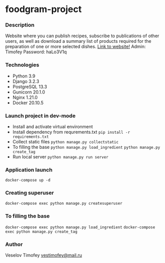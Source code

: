 # foodgram-project
### Description
Website where you can publish recipes, subscribe to publications of other users, as well as download a summary list of products required for the preparation of one or more selected dishes.
[Link to website!](http://178.154.213.197/)
Admin: Timofey
Password: haLo3V1q
### Technologies
- Python 3.9
- Django 3.2.3
- PostgreSQL 13.3
- Gunicorn 20.1.0
- Nginx 1.21.0
- Docker 20.10.5
### Launch project in dev-mode
- Install and activate virtual environment
- Install dependency from requrements.txt
``` pip install -r requirements.txt ```
- Collect static files
``` python manage.py collectstatic ```
- To filling the base
``` python manage.py load_ingredient ```
``` python manage.py create_tag ```
- Run local server
``` python manage.py run server ```
### Application launch
``` docker-compose up -d ```
### Creating superuser
``` docker-compose exec python manage.py createsuperuser ```
### To filling the base 
``` docker-compose exec python manage.py load_ingredient ```
``` docker-compose exec python manage.py create_tag ```
### Author
Veselov Timofey
vestimofey@mail.ru
